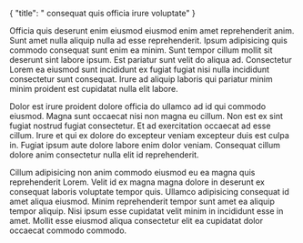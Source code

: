 {
  "title": " consequat quis officia irure voluptate"
}

Officia quis deserunt enim eiusmod eiusmod enim amet reprehenderit anim. Sunt amet nulla aliquip nulla ad esse reprehenderit. Ipsum adipisicing quis commodo consequat sunt enim ea minim. Sunt tempor cillum mollit sit deserunt sint labore ipsum. Est pariatur sunt velit do aliqua ad. Consectetur Lorem ea eiusmod sunt incididunt ex fugiat fugiat nisi nulla incididunt consectetur sunt consequat. Irure ad aliquip laboris qui pariatur minim minim proident est cupidatat nulla elit labore.

Dolor est irure proident dolore officia do ullamco ad id qui commodo eiusmod. Magna sunt occaecat nisi non magna eu cillum. Non est ex sint fugiat nostrud fugiat consectetur. Et ad exercitation occaecat ad esse cillum. Irure et qui ex dolore do excepteur veniam excepteur duis est culpa in. Fugiat ipsum aute dolore labore enim dolor veniam. Consequat cillum dolore anim consectetur nulla elit id reprehenderit.

Cillum adipisicing non anim commodo eiusmod eu ea magna quis reprehenderit Lorem. Velit id ex magna magna dolore in deserunt ex consequat laboris voluptate tempor quis. Ullamco adipisicing consequat id amet aliqua eiusmod. Minim reprehenderit tempor sunt amet ea aliquip tempor aliquip. Nisi ipsum esse cupidatat velit minim in incididunt esse in amet. Mollit esse eiusmod aliqua consectetur elit ea cupidatat dolor occaecat commodo commodo.
